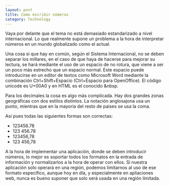 ```yaml
---
layout: post
title: Como escribir números
category: Technology
---
```


Vaya por delante que el tema no está demasiado estandarizado a nivel
internacional. Lo que realmente supone un problema a la hora de interpretar
números en un mundo globalizado como el actual.

Una cosa si que hay en común, según el Sistema Internacional, no se deben
separar los millares, en el caso de que haya de hacerse para mejorar su lectura,
se hará mediante el uso de un espacio de no rotura, que viene a ser un poco más
estrecho que un espacio normal. Este espacio puede introducirse en un editor de
textos como Microsoft Word mediante la combinación Ctrl+Shift+Espacio
(Ctrl+Espacio para OpenOffice). El código unicode es U+00A0 y en HTML es el
conocido &nbsp.

Para los decimales la cosa es algo más complicada. Hay dos grandes zonas
geográficas con dos estilos distintos. La notación anglosajona usa un punto,
mientras que en la mayoria del resto de paises se usa la coma.

Así pues todas las siguientes formas son correctas:

 * 123456\.78
 * 123 456.78 
 * 123456,78
 * 123 456,78

A la hora de implementar una aplicación, donde se deben introducir números, lo
mejor es soportar todos los formatos en la entrada de información y
normalizarlos a la hora de operar con ellos. Si nuestra aplicación solo operará
en una región, podemos limitarnos al uso de ese formato específico, aunque hoy
en día, y especialmente en apliaciones web, nunca es bueno suponer que solo
será usada en una región límitada.

